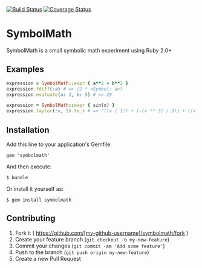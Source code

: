 [![Build Status](https://travis-ci.org/jurriaan/SymbolMath.svg?branch=master)](https://travis-ci.org/jurriaan/SymbolMath) [![Coverage Status](https://coveralls.io/repos/jurriaan/SymbolMath/badge.png)](https://coveralls.io/r/jurriaan/SymbolMath)

# SymbolMath 

SymbolMath is a small symbolic math experiment using Ruby 2.0+

## Examples
```ruby
expression = SymbolMath::expr { a**2 + b**2 }
expression.fdiff(:a) # => (2 * <Symbol: a>)
expression.evaluate(a: 2, b: 5) # => 29

expression = SymbolMath::expr { sin(x) }
expression.taylor(:x, 5).to_s # => "((x / 1!) + (-(x ** 3) / 3!) + ((x ** 5) / 5!))"
```

## Installation

Add this line to your application's Gemfile:

    gem 'symbolmath'

And then execute:

    $ bundle

Or install it yourself as:

    $ gem install symbolmath

## Contributing

1. Fork it ( https://github.com/[my-github-username]/symbolmath/fork )
2. Create your feature branch (`git checkout -b my-new-feature`)
3. Commit your changes (`git commit -am 'Add some feature'`)
4. Push to the branch (`git push origin my-new-feature`)
5. Create a new Pull Request
